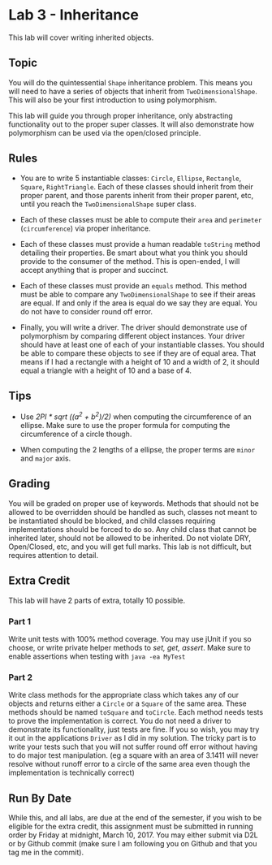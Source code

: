# Lab 3 - Inheritance
This lab will cover writing inherited objects.

## Topic

You will do the quintessential `Shape` inheritance problem. This means you will need to have a series of objects that inherit from `TwoDimensionalShape`. This will also be your first introduction to using polymorphism. 

This lab will guide you through proper inheritance, only abstracting functionality out to the proper super classes. 
It will also demonstrate how polymorphism can be used via the open/closed principle.

## Rules

* You are to write 5 instantiable classes: `Circle`, `Ellipse`, `Rectangle`, `Square`, `RightTriangle`. Each of these classes should inherit from their proper parent, and those parents inherit from their proper parent, etc, until you reach the `TwoDimensionalShape` super class.

* Each of these classes must be able to compute their `area` and `perimeter` (`circumference`) via proper inheritance.

* Each of these classes must provide a human readable `toString` method detailing their properties. Be smart about what you think you should provide to the consumer of the method. This is open-ended, I will accept anything that is proper and succinct.

* Each of these classes must provide an `equals` method. This method must be able to compare any `TwoDimensionalShape` to see if their areas are equal. If and only if the area is equal do we say they are equal. You do not have to consider round off error.

* Finally, you will write a driver. The driver should demonstrate use of polymorphism by comparing different object 
instances. Your driver should have at least one of each of your instantiable classes. You should be able to 
compare these objects to see if they are of equal area. That means if I had a rectangle with a height of 10 and a 
width of 2, it should equal a triangle with a height of 10 and a base of 4.

## Tips

* Use *2PI * sqrt ((a<sup>2</sup> + b<sup>2</sup>)/2)* when computing the circumference of an ellipse. Make sure to use the proper formula for computing the circumference of a circle though.

* When computing the 2 lengths of a ellipse, the proper terms are `minor` and `major` axis.

## Grading
You will be graded on proper use of keywords. Methods that should not be allowed to be overridden should be handled as such, classes not meant to be instantiated should be blocked, and child classes requiring implementations should be forced 
to do so. Any child class that cannot be inherited later, should not be allowed to be inherited. Do not violate DRY, Open/Closed, etc, and you will get full marks. This lab is not difficult, but requires attention to detail. 

## Extra Credit
This lab will have 2 parts of extra, totally 10 possible. 

### Part 1
Write unit tests with 100% method coverage. You may use jUnit if you so choose, or write private helper methods to 
*set, get, assert*. Make sure to enable assertions when testing with `java -ea MyTest`

### Part 2
Write class methods for the appropriate class which takes any of our objects and returns either a `Circle` or a 
`Square` of the same area. These methods should be named `toSquare` and `toCircle`. Each method needs tests to prove 
the implementation is correct. You do not need a driver to demonstrate its functionality, just tests are fine. If you so wish, you may try it out in the applications `Driver` as I did in my solution. The tricky part is to write your tests such that you will not suffer 
round off error without 
having to do 
major test manipulation. (eg a square with an area of 3.1411 will never resolve without runoff error to a circle of 
the same area even though the implementation is technically correct)
 
## Run By Date
 
While this, and all labs, are due at the end of the semester, if you wish to be eligible for the extra credit, this assignment must be submitted in running order by Friday at midnight, March 10, 2017. You may either submit via D2L or by Github commit (make sure I am following you on Github and that you tag me in the commit).